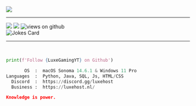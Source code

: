 <br>
<a align="center" href="https://discord.com/users/148371036419653633/"><img src="https://discord.c99.nl/widget/theme-4/148371036419653633.png"></a>

<br>

 ***
 
<div>
 <a href="https://discord.gg/luxehost" target="_blank"><img src="https://img.shields.io/badge/Discord-7289DA?style=for-the-badge&logo=discord&logoColor=white" target="_blank"></a> 
 <a href = "mailto:info@luxehost.nl"><img src="https://img.shields.io/badge/-Gmail-%23333?style=for-the-badge&logo=gmail&logoColor=white" target="_blank"></a>
 <img src="https://komarev.com/ghpvc/?username=LuxeGamingYT&label=Views&color=brightgreen&style=flat-square" alt="views on github" />
</div>

<div>
 <img align="center" src="https://readme-jokes.vercel.app/api" alt="Jokes Card" />
</div>

 ***
 <br>

```python
print(f'Follow {LuxeGamingYT} on Github')
```

```python
       OS  :  macOS Sonoma 14.6.1 & Windows 11 Pro
Languages  :  Python, Java, SQL, Js, HTML/CSS
  Discord  :  https://discord.gg/luxehost
  Business :  https://luxehost.nl/
```

```json
Knowledge is power.
```
